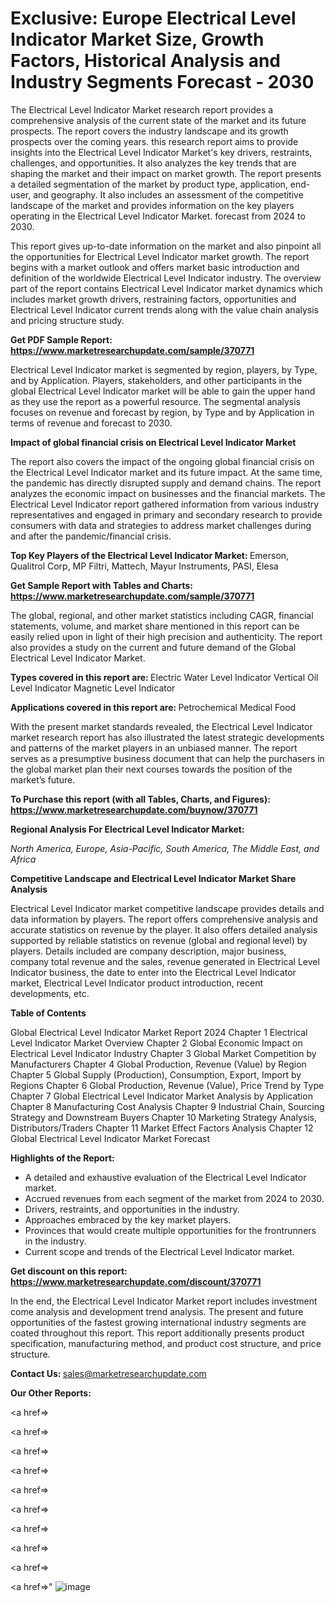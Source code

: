 # Exclusive: Europe Electrical Level Indicator Market Size, Growth Factors, Historical Analysis and Industry Segments Forecast - 2030

The Electrical Level Indicator Market research report provides a comprehensive analysis of the current state of the market and its future prospects. The report covers the industry landscape and its growth prospects over the coming years. this research report aims to provide insights into the Electrical Level Indicator Market's key drivers, restraints, challenges, and opportunities. It also analyzes the key trends that are shaping the market and their impact on market growth. The report presents a detailed segmentation of the market by product type, application, end-user, and geography. It also includes an assessment of the competitive landscape of the market and provides information on the key players operating in the Electrical Level Indicator Market. forecast from 2024 to 2030.

This report gives up-to-date information on the market and also pinpoint all the opportunities for Electrical Level Indicator market growth. The report begins with a market outlook and offers market basic introduction and definition of the worldwide Electrical Level Indicator industry. The overview part of the report contains Electrical Level Indicator market dynamics which includes market growth drivers, restraining factors, opportunities and Electrical Level Indicator current trends along with the value chain analysis and pricing structure study.

<strong><b>Get PDF Sample Report: <a href=https://www.marketresearchupdate.com/sample/370771>https://www.marketresearchupdate.com/sample/370771</a></b></strong>

Electrical Level Indicator market is segmented by region, players, by Type, and by Application. Players, stakeholders, and other participants in the global Electrical Level Indicator market will be able to gain the upper hand as they use the report as a powerful resource. The segmental analysis focuses on revenue and forecast by region, by Type and by Application in terms of revenue and forecast to 2030.

<strong><b>Impact of global financial crisis on Electrical Level Indicator Market</b></strong>

The report also covers the impact of the ongoing global financial crisis on the Electrical Level Indicator market and its future impact. At the same time, the pandemic has directly disrupted supply and demand chains. The report analyzes the economic impact on businesses and the financial markets. The Electrical Level Indicator report gathered information from various industry representatives and engaged in primary and secondary research to provide consumers with data and strategies to address market challenges during and after the pandemic/financial crisis.

<strong><b>Top Key Players of the Electrical Level Indicator Market:
</b></strong>Emerson, Qualitrol Corp, MP Filtri, Mattech, Mayur Instruments, PASI, Elesa<strong><b>
</b></strong>

<strong><b>Get Sample Report with Tables and Charts: <a href=https://www.marketresearchupdate.com/sample/370771>https://www.marketresearchupdate.com/sample/370771</a></b></strong>

The global, regional, and other market statistics including CAGR, financial statements, volume, and market share mentioned in this report can be easily relied upon in light of their high precision and authenticity. The report also provides a study on the current and future demand of the Global Electrical Level Indicator Market.

<strong><b>Types covered in this report are:
</b></strong>Electric Water Level Indicator
Vertical Oil Level Indicator
Magnetic Level Indicator<strong><b>
</b></strong>

<strong><b>Applications covered in this report are:
</b></strong>Petrochemical
Medical
Food<strong><b>
</b></strong>

With the present market standards revealed, the Electrical Level Indicator market research report has also illustrated the latest strategic developments and patterns of the market players in an unbiased manner. The report serves as a presumptive business document that can help the purchasers in the global market plan their next courses towards the position of the market’s future.

<strong><b>To Purchase this report (with all Tables, Charts, and Figures): <a href=https://www.marketresearchupdate.com/buynow/370771>https://www.marketresearchupdate.com/buynow/370771</a></b></strong>

<strong><b>Regional Analysis For Electrical Level Indicator Market:</b></strong>

<em><i>North America, Europe, Asia-Pacific, South America, The Middle East, and Africa</i></em>

<strong><b>Competitive Landscape and Electrical Level Indicator Market Share Analysis</b></strong>

Electrical Level Indicator market competitive landscape provides details and data information by players. The report offers comprehensive analysis and accurate statistics on revenue by the player. It also offers detailed analysis supported by reliable statistics on revenue (global and regional level) by players. Details included are company description, major business, company total revenue and the sales, revenue generated in Electrical Level Indicator business, the date to enter into the Electrical Level Indicator market, Electrical Level Indicator product introduction, recent developments, etc.

<strong><b>Table of Contents</b></strong>

Global Electrical Level Indicator Market Report 2024
Chapter 1 Electrical Level Indicator Market Overview
Chapter 2 Global Economic Impact on Electrical Level Indicator Industry
Chapter 3 Global Market Competition by Manufacturers
Chapter 4 Global Production, Revenue (Value) by Region
Chapter 5 Global Supply (Production), Consumption, Export, Import by Regions
Chapter 6 Global Production, Revenue (Value), Price Trend by Type
Chapter 7 Global Electrical Level Indicator Market Analysis by Application
Chapter 8 Manufacturing Cost Analysis
Chapter 9 Industrial Chain, Sourcing Strategy and Downstream Buyers
Chapter 10 Marketing Strategy Analysis, Distributors/Traders
Chapter 11 Market Effect Factors Analysis
Chapter 12 Global Electrical Level Indicator Market Forecast

<strong><b>Highlights of the Report:</b></strong>

- A detailed and exhaustive evaluation of the Electrical Level Indicator market.
- Accrued revenues from each segment of the market from 2024 to 2030.
- Drivers, restraints, and opportunities in the industry.
- Approaches embraced by the key market players.
- Provinces that would create multiple opportunities for the frontrunners in the industry.
- Current scope and trends of the Electrical Level Indicator market.

<strong><b>Get discount on this report: <a href=https://www.marketresearchupdate.com/discount/370771>https://www.marketresearchupdate.com/discount/370771</a></b></strong>

In the end, the Electrical Level Indicator Market report includes investment come analysis and development trend analysis. The present and future opportunities of the fastest growing international industry segments are coated throughout this report. This report additionally presents product specification, manufacturing method, and product cost structure, and price structure.

<strong><b>Contact Us:
</b></strong>sales@marketresearchupdate.com

<strong>Our Other Reports:</strong>

<a href=></a>

<a href=></a>

<a href=></a>

<a href=></a>

<a href=></a>

<a href=></a>

<a href=></a>

<a href=></a>

<a href=></a>

<a href=></a>"
![image](https://github.com/Gayatrikarjule/Market-Analysis-360/assets/97346546/3486252b-90bf-45ad-925a-6d6c32e148ff)
